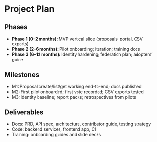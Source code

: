 # Project Plan

## Phases
- **Phase 1 (0–2 months):** MVP vertical slice (proposals, portal, CSV exports)
- **Phase 2 (2–6 months):** Pilot onboarding; iteration; training docs
- **Phase 3 (6–12 months):** Identity hardening; federation plan; adopters’ guide

## Milestones
- M1: Proposal create/list/get working end-to-end; docs published
- M2: First pilot onboarded; first vote recorded; CSV exports tested
- M3: Identity baseline; report packs; retrospectives from pilots

## Deliverables
- Docs: PRD, API spec, architecture, contributor guide, testing strategy
- Code: backend services, frontend app, CI
- Training: onboarding guides and slide decks
